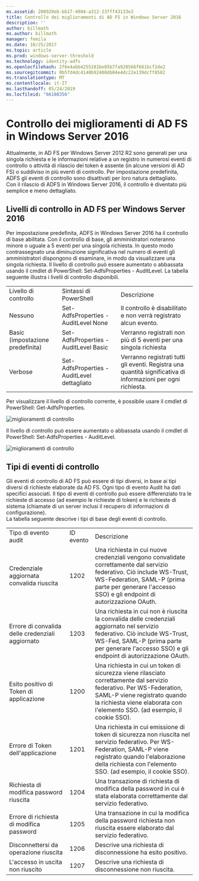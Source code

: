 ```yaml
---
ms.assetid: 208928eb-bb17-4984-a312-23fff43133e3
title: Controllo dei miglioramenti di AD FS in Windows Server 2016
description: ''
author: billmath
ms.author: billmath
manager: femila
ms.date: 10/25/2017
ms.topic: article
ms.prod: windows-server-threshold
ms.technology: identity-adfs
ms.openlocfilehash: 2f6e4abb4255281be85b7fa928566f681bcf2de2
ms.sourcegitcommit: 0b5fd4dc4148b92480db04e4dc22e139dcff8582
ms.translationtype: MT
ms.contentlocale: it-IT
ms.lasthandoff: 05/24/2019
ms.locfileid: "66188356"
---
```

# <a name="auditing-enhancements-to-ad-fs-in-windows-server-2016"></a>Controllo dei miglioramenti di AD FS in Windows Server 2016


Attualmente, in AD FS per Windows Server 2012 R2 sono generati per una singola richiesta e le informazioni relative a un registro in numerosi eventi di controllo o attività di rilascio dei token è assente (in alcune versioni di AD FS) o suddiviso in più eventi di controllo. Per impostazione predefinita, ADFS gli eventi di controllo sono disattivati per loro natura dettagliato.  
    Con il rilascio di ADFS in Windows Server 2016, il controllo è diventato più semplice e meno dettagliato.  
  
## <a name="auditing-levels-in-ad-fs-for-windows-server-2016"></a>Livelli di controllo in AD FS per Windows Server 2016  
Per impostazione predefinita, ADFS in Windows Server 2016 ha il controllo di base abilitata.  Con il controllo di base, gli amministratori noteranno minore o uguale a 5 eventi per una singola richiesta.  In questo modo contrassegnato una diminuzione significativa nel numero di eventi gli amministratori dispongono di esaminare, in modo da visualizzare una singola richiesta.   Il livello di controllo può essere aumentato o abbassata usando il cmdlet di PowerShell:  Set-AdfsProperties - AuditLevel.  La tabella seguente illustra i livelli di controllo disponibili.  
  
||||  
|-|-|-|  
|Livello di controllo|Sintassi di PowerShell|Descrizione|  
|Nessuno|Set-AdfsProperties - AuditLevel None|Il controllo è disabilitato e non verrà registrato alcun evento.|  
|Basic (impostazione predefinita)|Set-AdfsProperties - AuditLevel Basic|Verranno registrati non più di 5 eventi per una singola richiesta|  
|Verbose|Set-AdfsProperties - AuditLevel dettagliato|Verranno registrati tutti gli eventi.  Registra una quantità significativa di informazioni per ogni richiesta.|  
  
Per visualizzare il livello di controllo corrente, è possibile usare il cmdlet di PowerShell:  Get-AdfsProperties.  
  
![miglioramenti di controllo](media/Auditing-Enhancements-to-AD-FS-in-Windows-Server-2016/ADFS_Audit_1.PNG)  
  
Il livello di controllo può essere aumentato o abbassata usando il cmdlet di PowerShell:  Set-AdfsProperties - AuditLevel.  
  
![miglioramenti di controllo](media/Auditing-Enhancements-to-AD-FS-in-Windows-Server-2016/ADFS_Audit_2.png)  
  
## <a name="types-of-audit-events"></a>Tipi di eventi di controllo  
Gli eventi di controllo di AD FS può essere di tipi diversi, in base ai tipi diversi di richieste elaborate da AD FS. Ogni tipo di evento Audit ha dati specifici associati.  Il tipo di eventi di controllo può essere differenziato tra le richieste di accesso (ad esempio le richieste di token) e le richieste di sistema (chiamate di un server inclusi il recupero di informazioni di configurazione).    
  La tabella seguente descrive i tipi di base degli eventi di controllo.  
  
||||  
|-|-|-|  
|Tipo di evento audit|ID evento|Descrizione|  
|Credenziale aggiornata convalida riuscita|1202|Una richiesta in cui nuove credenziali vengono convalidate correttamente dal servizio federativo. Ciò include WS-Trust, WS-Federation, SAML-P (prima parte per generare l'accesso SSO) e gli endpoint di autorizzazione OAuth.|  
|Errore di convalida delle credenziali aggiornato|1203|Una richiesta in cui non è riuscita la convalida delle credenziali aggiornato nel servizio federativo. Ciò include WS-Trust, WS-Fed, SAML-P (prima parte per generare l'accesso SSO) e gli endpoint di autorizzazione OAuth.|  
|Esito positivo di Token di applicazione|1200|Una richiesta in cui un token di sicurezza viene rilasciato correttamente dal servizio federativo. Per WS-Federation, SAML-P viene registrato quando la richiesta viene elaborata con l'elemento SSO. (ad esempio, il cookie SSO).|  
|Errore di Token dell'applicazione|1201|Una richiesta in cui emissione di token di sicurezza non riuscita nel servizio federativo. Per WS-Federation, SAML-P viene registrato quando l'elaborazione della richiesta con l'elemento SSO. (ad esempio, il cookie SSO).|  
|Richiesta di modifica password riuscita|1204|Una transazione di richiesta di modifica della password in cui è stata elaborata correttamente dal servizio federativo.|  
|Errore di richiesta di modifica password|1205|Una transazione in cui la modifica della password richiesta non riuscita essere elaborato dal servizio federativo.| 
|Disconnettersi da operazione riuscita|1206|Descrive una richiesta di disconnessione ha esito positivo.|  
|L'accesso in uscita non riuscito|1207|Descrive una richiesta di disconnessione non riuscita.|  

  


